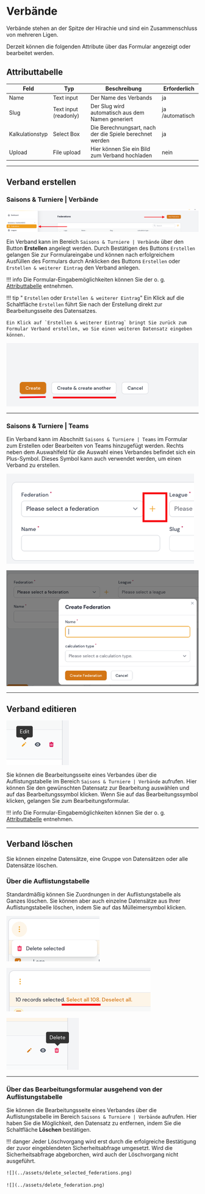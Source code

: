 
# Verbände

Verbände stehen an der Spitze der Hirachie und sind ein Zusammenschluss von mehreren Ligen.

Derzeit können die folgenden Attribute über das Formular angezeigt oder bearbeitet werden.

## Attributtabelle

| Feld            | Typ                   | Beschreibung                                             | Erforderlich    |
| --------------- | --------------------- | -------------------------------------------------------- | --------------- |
| Name            | Text input            | Der Name des Verbands                                    | ja              |
| Slug            | Text input (readonly) | Der Slug wird automatisch aus dem Namen generiert        | ja /automatisch |
| Kalkulationstyp | Select Box            | Die Berechnungsart, nach der die Spiele berechnet werden | ja              |
| Upload          | File upload           | Hier können Sie ein Bild zum Verband hochladen           | nein            |

---

## Verband erstellen

### Saisons & Turniere | Verbände

![](../assets/federations.png)

Ein Verband kann im Bereich `Saisons & Turniere | Verbände` über den Button **Erstellen** angelegt werden. Durch Bestätigen des Buttons `Erstellen` gelangen Sie zur Formulareingabe und können nach erfolgreichem Ausfüllen des Formulars durch Anklicken des Buttons `Erstellen` oder `Erstellen & weiterer Eintrag` den Verband anlegen.

!!! info
	Die Formular-Eingabemöglichkeiten können Sie der o. g. [Attributtabelle](#attributtabelle) entnehmen.

!!! tip " `Erstellen` oder `Erstellen & weiterer Eintrag`"
	Ein Klick auf die Schaltfläche `Erstellen` führt Sie nach der Erstellung direkt zur Bearbeitungsseite des Datensatzes.
	
	Ein Klick auf `Erstellen & weiterer Eintrag` bringt Sie zurück zum Formular Verband erstellen, wo Sie einen weiteren Datensatz eingeben können.

![](../assets/create_and_create_another.png)

---

### Saisons & Turniere | Teams

Ein Verband kann im Abschnitt  `Saisons & Turniere | Teams` im Formular zum Erstellen oder Bearbeiten von Teams hinzugefügt werden. Rechts neben dem Auswahlfeld für die Auswahl eines Verbandes befindet sich ein Plus-Symbol. Dieses Symbol kann auch verwendet werden, um einen Verband zu erstellen.

![](../assets/teams_create_federation_1.png)

![](../assets/teams_create_federation_2.png)

---

## Verband editieren

![](../assets/edit.png)

Sie können die Bearbeitungsseite eines Verbandes über die Auflistungstabelle im Bereich  `Saisons & Turniere | Verbände` aufrufen. Hier können Sie den gewünschten Datensatz zur Bearbeitung auswählen und auf das Bearbeitungssymbol klicken. Wenn Sie auf das Bearbeitungssymbol klicken, gelangen Sie zum Bearbeitungsformular.

!!! info
	Die Formular-Eingabemöglichkeiten können Sie der o. g. [Attributtabelle](#attributtabelle) entnehmen.

---

## Verband löschen

Sie können einzelne Datensätze, eine Gruppe von Datensätzen oder alle Datensätze löschen.

### Über die Auflistungstabelle

Standardmäßig können Sie Zuordnungen in der Auflistungstabelle als Ganzes löschen. Sie können aber auch einzelne Datensätze aus Ihrer Auflistungstabelle löschen, indem Sie auf das Mülleimersymbol klicken.

![](../assets/delete_selected.png)

![](../assets/select_all.png)

![](../assets/delete_icon.png) 

---

### Über das Bearbeitungsformular ausgehend von der Auflistungstabelle

Sie können die Bearbeitungsseite eines Verbandes über die Auflistungstabelle im Bereich  `Saisons & Turniere | Verbände` aufrufen.  Hier haben Sie die Möglichkeit, den Datensatz zu entfernen, indem Sie die Schaltfläche **Löschen** bestätigen.

!!! danger 
	Jeder Löschvorgang wird erst durch die erfolgreiche Bestätigung der zuvor eingeblendeten Sicherheitsabfrage umgesetzt. Wird die Sicherheitsabfrage abgeborchen, wird auch der Löschvorgang nicht ausgeführt.
	
	![](../assets/delete_selected_federations.png) 
	
	![](../assets/delete_federation.png)
	
